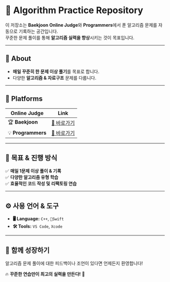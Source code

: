 # 🚀 Algorithm Practice Repository  

이 저장소는 **Baekjoon Online Judge**와 **Programmers**에서 푼 알고리즘 문제를 자동으로 기록하는 공간입니다.  
꾸준한 문제 풀이를 통해 **알고리즘 실력을 향상**시키는 것이 목표입니다. 

---

## 🌟 About  
- **매일 꾸준히 한 문제 이상 풀기**를 목표로 합니다.  
- 다양한 **알고리즘 & 자료구조** 문제를 다룹니다.  

---

## 📌 Platforms  
| Online Judge | Link |
|-------------|------|
| 🏆 **Baekjoon** | [🔗 바로가기](https://www.acmicpc.net/) |
| 💡 **Programmers** | [🔗 바로가기](https://programmers.co.kr/) |

---

## 🎯 목표 & 진행 방식  
✅ **매일 1문제 이상 풀이 & 기록**  
✅ **다양한 알고리즘 유형 학습**   
✅ **효율적인 코드 작성 및 리팩토링 연습**  

---

## ⚙️ 사용 언어 & 도구  
- **🖥️ Language:** `C++`, `Swift`  
- **🛠️ Tools:** `VS Code`, `Xcode`  

---

## 🙌 함께 성장하기  
알고리즘 문제 풀이에 대한 피드백이나 조언이 있다면 언제든지 환영합니다! 

🔥 **꾸준한 연습만이 최고의 실력을 만든다!** 🚀
